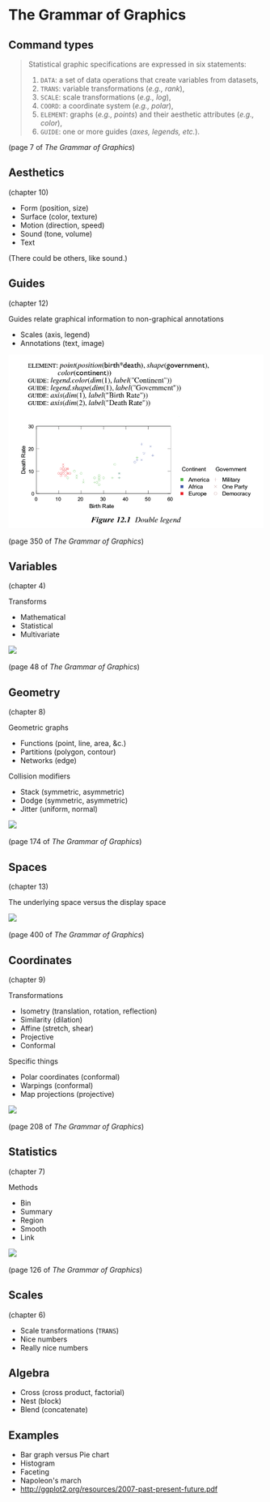 The Grammar of Graphics
======

## Command types

> Statistical graphic specifications are expressed in six statements:
> 
> 1) `DATA`: a set of data operations that create variables from datasets,
> 2) `TRANS`: variable transformations (*e.g., rank*),
> 3) `SCALE`: scale transformations (*e.g., log*),
> 4) `COORD`: a coordinate system (*e.g., polar*),
> 5) `ELEMENT`: graphs (*e.g., points*) and their aesthetic attributes (*e.g., color*),
> 6) `GUIDE`: one or more guides (*axes, legends, etc.*).

(page 7 of *The Grammar of Graphics*)

## Aesthetics
(chapter 10)

* Form (position, size)
* Surface (color, texture)
* Motion (direction, speed)
* Sound (tone, volume)
* Text

(There could be others, like sound.)

<!--
Draw variations of these aethetics
on the whiteboard.
-->

## Guides
(chapter 12)

Guides relate graphical information to
non-graphical annotations

* Scales (axis, legend)
* Annotations (text, image)

![](grammar-350.png)

(page 350 of *The Grammar of Graphics*)

## Variables
(chapter 4)

Transforms

* Mathematical
* Statistical
* Multivariate

![](grammar-48.png)

(page 48 of *The Grammar of Graphics*)

## Geometry
(chapter 8)

Geometric graphs

* Functions (point, line, area, &c.)
* Partitions (polygon, contour)
* Networks (edge)

Collision modifiers

* Stack (symmetric, asymmetric)
* Dodge (symmetric, asymmetric)
* Jitter (uniform, normal)

![](grammar-174)

(page 174 of *The Grammar of Graphics*)

## Spaces
(chapter 13)

The underlying space versus the display space

![](grammar-400)

(page 400 of *The Grammar of Graphics*)

## Coordinates
(chapter 9)

Transformations

* Isometry (translation, rotation, reflection)
* Similarity (dilation)
* Affine (stretch, shear)
* Projective
* Conformal

Specific things

* Polar coordinates (conformal)
* Warpings (conformal)
* Map projections (projective)

![](grammar-208)

(page 208 of *The Grammar of Graphics*)

## Statistics
(chapter 7)

Methods

* Bin
* Summary
* Region
* Smooth
* Link

![](grammar-126)

(page 126 of *The Grammar of Graphics*)

## Scales
(chapter 6)

* Scale transformations (`TRANS`)
* Nice numbers
* Really nice numbers

## Algebra

* Cross (cross product, factorial)
* Nest (block)
* Blend (concatenate)

## Examples

* Bar graph versus Pie chart
* Histogram
* Faceting
* Napoleon's march
* http://ggplot2.org/resources/2007-past-present-future.pdf
